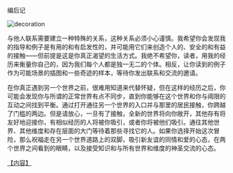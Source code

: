 <title>GWC4-7</title> <link href="css/idGeneratedStyles_0.css" rel="stylesheet" type="text/css"> <link href="css/idGeneratedStyles_6.css" rel="stylesheet" type="text/css"> <link href="css/main.css" rel="stylesheet" type="text/css"> <link href="css/liquid.css" media="not amzn-mobi" rel="stylesheet" type="text/css">  

编后记

![decoration](image/3.jpg)

与他人联系需要建立一种特殊的关系，这种关系必须小心谨慎。我希望你会发现我的指导和例子是有用的和有启发性的，并可能用它们来创造个人的、安全的和有益的接触——但前提是这是你真正渴望的生活方式。我绝不希望你，读者，用我的经历来衡量你自己的，因为我们每个人都是独一无二的个体。相反，让你读到的例子作为可能场景的插图和一些奇迹的样本，等待你发出联系和交流的邀请。

在你真正遇到另一个世界之前，很难用知道来代替怀疑，但在这样的经历之后，你可能会发现你与所谓的正常世界有点不同步，直到你能够在这个世界和你与阈限的互动之间找到平衡。通过打开通往另一个世界的入口并与那里的居民接触，你跨越了门槛的两边。但是请放心，一旦有了接触，全新的世界将向你敞开，其他存有将友好地迎接你，有相似经历的人将被你吸引，或者你将被他们吸引。通往其他世界、其他维度和存在层面的大门等待着那些寻找它的人。如果你选择开始这次冒险，那么祝福走在另一个世界道路上的双脚，吸引新友谊的同情和爱的心态，在两个世界之间看到的眼睛，以及接受知识和与所有世界和维度的神圣交流的心态。

[【内容】](Contents.xhtml#_idTextAnchor000)